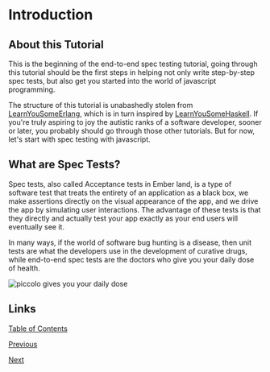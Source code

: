 # Introduction

## About this Tutorial
This is the beginning of the end-to-end spec testing tutorial, going through this tutorial should be the first steps in helping not only write step-by-step spec tests, but also get you started into the world of javascript programming.

The structure of this tutorial is unabashedly stolen from [LearnYouSomeErlang](http://learnyousomeerlang.com/introduction), which is in turn inspired by [LearnYouSomeHaskell](http://learnyouahaskell.com/introduction). If you're truly aspiring to joy the autistic ranks of a software developer, sooner or later, you probably should go through those other tutorials. But for now, let's start with spec testing with javascript.

## What are Spec Tests?

Spec tests, also called Acceptance tests in Ember land, is a type of software test that treats the entirety of an application as a black box, we make assertions directly on the visual appearance of the app, and we drive the app by simulating user interactions. The advantage of these tests is that they directly and actually test your app exactly as your end users will eventually see it.

In many ways, if the world of software bug hunting is a disease, then unit tests are what the developers use in the development of curative drugs, while end-to-end spec tests are the doctors who give you your daily dose of health.

![piccolo gives you your daily dose](https://gist.githubusercontent.com/foxnewsnetwork/ea10218f33686a0767e41d1df2070149/raw/c5b125cfebd37f0c1d17cc87d3ed5a415f404fd4/00-daily-dose.png)


## Links
[Table of Contents](#/)

[Previous](#/)

[Next](#/02-getting-started)

